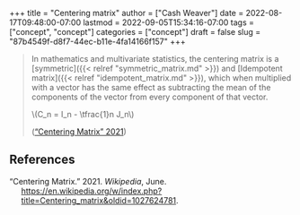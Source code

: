 +++
title = "Centering matrix"
author = ["Cash Weaver"]
date = 2022-08-17T09:48:00-07:00
lastmod = 2022-09-05T15:34:16-07:00
tags = ["concept", "concept"]
categories = ["concept"]
draft = false
slug = "87b4549f-d8f7-44ec-b11e-4fa14166f157"
+++

> In mathematics and multivariate statistics, the centering matrix is a [symmetric]({{< relref "symmetric_matrix.md" >}}) and [Idempotent matrix]({{< relref "idempotent_matrix.md" >}}), which when multiplied with a vector has the same effect as subtracting the mean of the components of the vector from every component of that vector.
>
> \\(C\_n = I\_n - \tfrac{1}n J\_n\\)
>
> (<a href="#citeproc_bib_item_1">“Centering Matrix” 2021</a>)

## References

<style>.csl-entry{text-indent: -1.5em; margin-left: 1.5em;}</style><div class="csl-bib-body">
  <div class="csl-entry"><a id="citeproc_bib_item_1"></a>“Centering Matrix.” 2021. <i>Wikipedia</i>, June. <a href="https://en.wikipedia.org/w/index.php?title=Centering_matrix&oldid=1027624781">https://en.wikipedia.org/w/index.php?title=Centering_matrix&#38;oldid=1027624781</a>.</div>
</div>
